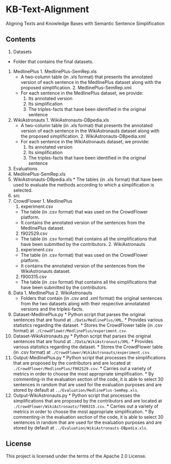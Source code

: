 # KB-Text-Alignment
Aligning Texts and Knowledge Bases with Semantic Sentence Simplification
## Contents
1. Datasets
  * Folder that contains the final datasets.
  1. MedlinePlus
    1. MedlinePlus-SemRep.xls
      * A two-column table (in .xls format) that presents the annotated version of each sentence in the MedlinePlus dataset along with the proposed simplification.
    2. MedlinePlus-SemRep.xml
      * For each sentence in the MedlinePlus dataset, we provide:
        1. Its annotated version
        2. Its simplification
        3. The triples-facts that have been identified in the original sentence
  2. WikiAstronauts
    1. WikiAstronauts-DBpedia.xls
      * A two-column table (in .xls format) that presents the annotated version of each sentence in the WikiAstronauts dataset along with the proposed simplification.
    2. WikiAstronauts-DBpedia.xml
      * For each sentence in the WikiAstronauts dataset, we provide:
        1. Its annotated version
        2. Its simplification
        3. The triples-facts that have been identified in the original sentence
2. Evaluations
  1. MedlinePlus-SemRep.xls
  2. WikiAstronauts-DBpedia.xls
    * The tables (in .xls format) that have been used to evaluate the methods according to which a simplification is selected.
3. src
  1. CrowdFlower
    1. MedlinePlus
      1. experiment.csv 
        * The table (in .csv format) that was used on the CrowdFlower platform. 
        * It contains the annotated version of the sentences from the MedlinePlus dataset.
      2. f902529.csv
        * The table (in .csv format) that contains all the simplifications that have been submitted by the contributors.
    2. WikiAstronauts
      1. experiment.csv 
        * The table (in .csv format) that was used on the CrowdFlower platform.
        * It contains the annotated version of the sentences from the WikiAstronauts dataset.
      2. f900315.csv
        * The table (in .csv format) that contains all the simplifications that have been submitted by the contributors.
  2. Data
    1. MedlinePlus
    2. WikiAstronauts
      * Folders that contain (in .csv and .xml format) the original sentences from the two datasets along with their respective annotatated versions and the triples-facts.
  3. Dataset-MedlinePlus.py
    * Python script that parses the original sentences that are found at ```./Data/MedlinePlus/XML```.
    * Provides various statistics regarding the dataset.
    * Stores the CrowdFlower table (in .csv format) at ```./CrowdFlower/MedlinePlus/experiment.csv```.
  4. Dataset-WikiAstronauts.py
    * Python script that parses the original sentences that are found at ```./Data/WikiAstronauts/XML```.
    * Provides various statistics regarding the dataset.
    * Stores the CrowdFlower table (in .csv format) at ```./CrowdFlower/WikiAstronauts/experiment.csv```.
  5. Output-MedlinePlus.py
    * Python script that processes the simplifications that are proposed by the contributors and are located at ```./CrowdFlower/MedlinePlus/f902529.csv```.
    * Carries out a variety of metrics in order to choose the most appropriate simplification.
    * By commenting-in the evaluation section of the code, it is able to select 30 sentences in random that are used for the evaluation purposes and are stored by default at ```../Evaluation/MedlinePlus-SemRep.xls```.
  6. Output-WikiAstronauts.py
    * Python script that processes the simplifications that are proposed by the contributors and are located at ```./CrowdFlower/WikiAstronauts/f900315.csv```.
    * Carries out a variety of metrics in order to choose the most appropriate simplification.
    * By commenting-in the evaluation section of the code, it is able to select 30 sentences in random that are used for the evaluation purposes and are stored by default at ```../Evaluation/WikiAstronauts-DBpedia.xls```.

## License
This project is licensed under the terms of the Apache 2.0 License.
